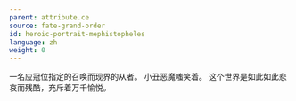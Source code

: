 ```yaml
---
parent: attribute.ce
source: fate-grand-order
id: heroic-portrait-mephistopheles
language: zh
weight: 0
---
```


一名应冠位指定的召唤而现界的从者。
小丑恶魔嗤笑着。
这个世界是如此如此悲哀而残酷，充斥着万千愉悦。
